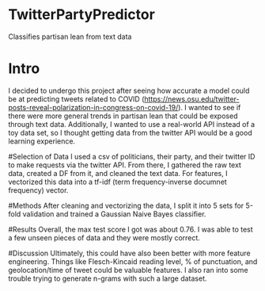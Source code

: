 # TwitterPartyPredictor
Classifies partisan lean from text data

# Intro
I decided to undergo this project after seeing how accurate a model could be at predicting tweets related to COVID (https://news.osu.edu/twitter-posts-reveal-polarization-in-congress-on-covid-19/). I wanted to see if there were more general trends in partisan lean that could be exposed through text data. Additionally, I wanted to use a real-world API instead of a toy data set, so I thought getting data from the twitter API would be a good learning experience.

#Selection of Data
I used a csv of politicians, their party, and their twitter ID to make requests via the twitter API. From there, I gathered the raw text data, created a DF from it, and cleaned the text data. For features, I vectorized this data into a tf-idf (term frequency-inverse documnet frequency) vector.

#Methods
After cleaning and vectorizing the data, I split it into 5 sets for 5-fold validation and trained a Gaussian Naive Bayes classifier. 

#Results
Overall, the max test score I got was about 0.76. I was able to test a few unseen pieces of data and they were mostly correct.

#Discussion
Ultimately, this could have also been better with more feature engineering. Things like Flesch-Kincaid reading level, % of punctuation, and geolocation/time of tweet could be valuable features. I also ran into some trouble trying to generate n-grams with such a large dataset. 

